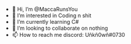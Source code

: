 - 👋 Hi, I’m @MaccaRunsYou
- 👀 I’m interested in Coding n shit
- 🌱 I’m currently learning C#
- 💞️ I’m looking to collaborate on nothing
- 📫 How to reach me discord: Uñkñ0wñ#0730

<!---
MaccaRunsYou/MaccaRunsYou is a ✨ special ✨ repository because its `README.md` (this file) appears on your GitHub profile.
You can click the Preview link to take a look at your changes.
--->
